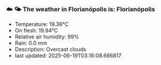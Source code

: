 ### ☁️ 🌤️  The weather in Florianópolis is: Florianópolis

- Temperature: 19.36°C
- On flesh: 19.94°C
- Relative air humidity: 99%
- Rain: 0.0 mm
- Description: Overcast clouds
- last updated: 2025-06-19T03:16:08.666817
